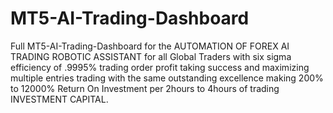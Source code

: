 # MT5-AI-Trading-Dashboard
Full MT5-AI-Trading-Dashboard for the AUTOMATION OF FOREX AI TRADING ROBOTIC ASSISTANT for all Global Traders with six sigma efficiency of .9995% trading order profit taking success and maximizing multiple entries trading with the same outstanding excellence making 200% to 12000% Return On Investment per 2hours to 4hours of trading INVESTMENT CAPITAL.
